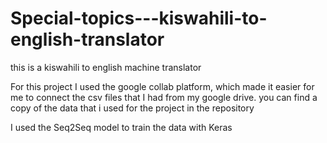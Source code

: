 # Special-topics---kiswahili-to-english-translator
this is a kiswahili to english machine translator 

For this project I used the google collab platform, which made it easier for me to connect the csv files that I had from my google drive.
you can find a copy of the data that i used for the project in the repository

I used the Seq2Seq model to train the data with Keras
